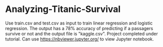 # Analyzing-Titanic-Survival
Use train.csv and test.csv as input to train linear regression and logistic regression. The output has a 78% accuracy of predicting if a passagers survive or not and the output file is "kaggle.csv". Project completed under tutorial.
Can use https://nbviewer.jupyter.org/ to view Jupyter notebook.
